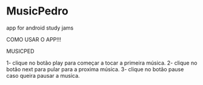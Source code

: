# MusicPedro
app for android study jams

COMO USAR O APP!!!

MUSICPED

1- clique no botão play para começar a tocar a primeira música.
2- clique no botão next para pular para a proxima música.
3- clique no botão pause caso queira pausar a musica.
